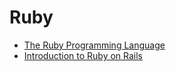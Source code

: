 # Ruby

- [The Ruby Programming Language](https://github.com/hungrypc/notes/blob/master/root/ruby/ruby.md)
- [Introduction to Ruby on Rails](https://github.com/hungrypc/notes/blob/master/root/ruby/rails_intro.md)